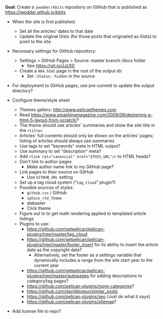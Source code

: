 **Goal**: Create a `jwodder/kbits` repository on GitHub that is published as
<https://jwodder.github.io/kbits>

- When the site is first published:
    - Set all the articles' dates to that date
    - Update the original Gists (for those posts that originated as Gists) to
      point to the site

- Necessary settings for GitHub repository:
    - Settings > GitHub Pages > Source: master branch /docs folder
        - See <https://git.io/JJzXD>
    - Create a `404.html` page in the root of the output dir
        - Set `:Status: hidden` in the source

- For deployment to GitHub pages, use pre-commit to update the output
  directory?

- Configure theme/style sheet
    - Themes gallery: <http://www.pelicanthemes.com>
    - Read <https://www.smashingmagazine.com/2009/08/designing-a-html-5-layout-from-scratch/>?
    - The theme should use articles' summaries and show the site title in the
      `<title>`
    - Articles' full contents should only be shown on the articles' pages;
      listing of articles should always use summaries
    - Use tags to set "keywords" meta in HTML output?
    - Use summary to set "description" meta?
    - Add `<link rel="canonical" href="$THIS_URL"/>` to HTML heads?
    - Don't link to author pages
        - Make author name link to my GitHub page?
    - Link pages to their source on GitHub
        - Use `GITHUB_URL` setting
    - Set up a tag cloud system ("`tag_cloud`" plugin?)
    - Possible sources of styles:
        - `github.css` / GitHub
        - `sphinx_rtd_theme`
        - alabaster
        - Click theme
    - Figure out to to get math rendering applied to templated article listings
    - Plugins to use:
        - <https://github.com/getpelican/pelican-plugins/tree/master/tag_cloud>
        - <https://github.com/getpelican/pelican-plugins/tree/master/footer_insert>
          for its ability to insert the article date as the copyright date?
            - Alternatively, set the footer as a settings variable that
              dynamically includes a range from the site start year to the
              current year
        - <https://github.com/getpelican/pelican-plugins/tree/master/autopages>
          for adding descriptions to category/tag pages?
        - <https://github.com/pelican-plugins/more-categories>?
        - <https://github.com/davidlesieur/similar_posts>
        - <https://github.com/pelican-plugins/seo> (Just do what it says)
        - <https://github.com/pelican-plugins/sitemap>?

- Add license file to repo?
